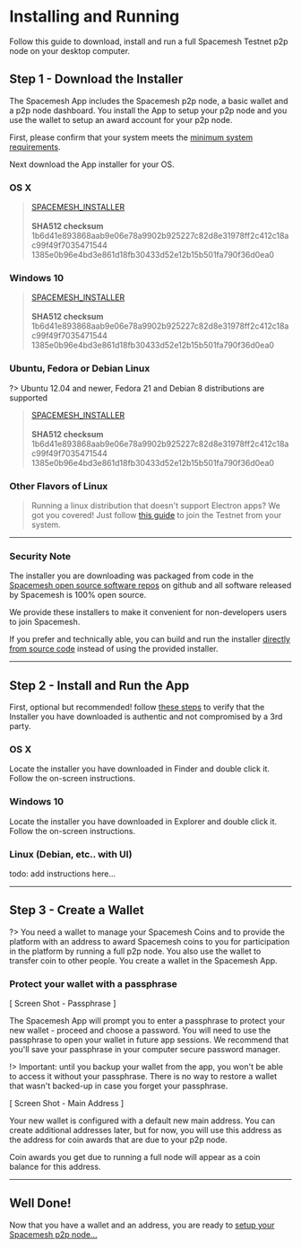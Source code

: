 # Installing and Running

Follow this guide to download, install and run a full Spacemesh Testnet p2p node on your desktop computer.


## Step 1 - Download the Installer

The Spacemesh App includes the Spacemesh p2p node, a basic wallet and a p2p node dashboard. You install the App to setup your p2p node and you use the wallet to setup an award account for your p2p node.

First, please confirm that your system meets the [minimum system requirements](requirements.md).

Next download the App installer for your OS.

### OS X

> [SPACEMESH_INSTALLER](setup.app)
<br/><Br/>**SHA512 checksum**
1b6d41e893868aab9e06e78a9902b925227c82d8e31978ff2c412c18ac99f49f7035471544 1385e0b96e4bd3e861d18fb30433d52e12b15b501fa790f36d0ea0

### Windows 10

> [SPACEMESH_INSTALLER](setup.app)
<Br/><br/>**SHA512 checksum**
1b6d41e893868aab9e06e78a9902b925227c82d8e31978ff2c412c18ac99f49f7035471544 1385e0b96e4bd3e861d18fb30433d52e12b15b501fa790f36d0ea0

### Ubuntu, Fedora or Debian Linux

?> Ubuntu 12.04 and newer, Fedora 21 and Debian 8 distributions are supported

> [SPACEMESH_INSTALLER](setup.app)
<Br/><br/>**SHA512 checksum**
1b6d41e893868aab9e06e78a9902b925227c82d8e31978ff2c412c18ac99f49f7035471544 1385e0b96e4bd3e861d18fb30433d52e12b15b501fa790f36d0ea0

### Other Flavors of Linux

> Running a linux distribution that doesn't support Electron apps? We got you covered! Just follow [this guide](linux.md) to join the Testnet from your system.

---
### Security Note
The installer you are downloading was packaged from code in the [Spacemesh open source software repos](https://github.com/spacemeshos) on github and all software released by Spacemesh is 100% open source.

We provide these installers to make it convenient for non-developers users to join Spacemesh.

If you prefer and technically able, you can build and run the installer [directly from source code](soruce.md) instead of using the provided installer.


---

## Step 2 - Install and Run the App

First, optional but recommended! follow [these steps](auth.md) to verify that the Installer you have downloaded is authentic and not compromised by a 3rd party.

### OS X
Locate the installer you have downloaded in Finder and double click it. Follow the on-screen instructions.

### Windows 10
Locate the installer you have downloaded in Explorer and double click it. Follow the on-screen instructions.

### Linux (Debian, etc.. with UI)
todo: add instructions here...

---

## Step 3 - Create a Wallet

?> You need a wallet to manage your Spacemesh Coins and to provide the platform with an address to award Spacemesh coins to you for participation in the platform by running a full p2p node. You also use the wallet to transfer coin to other people. You create a wallet in the Spacemesh App.

### Protect your wallet with a passphrase

[ Screen Shot - Passphrase ]

The Spacemesh App will prompt you to enter a passphrase to protect your new wallet - proceed and choose a password. You will need to use the passphrase to open your wallet in future app sessions. We recommend that you'll save your passphrase in your computer secure password manager.

!> Important: until you backup your wallet from the app, you won't be able to access it without your passphrase. There is no way to restore a wallet that wasn't backed-up in case you forget your passphrase.

[ Screen Shot - Main Address ]

Your new wallet is configured with a default new main address. You can create additional addresses later, but for now, you will use this address as the address for coin awards that are due to your p2p node.

Coin awards you get due to running a full node will appear as a coin balance for this address.

---

## Well Done!
Now that you have a wallet and an address, you are ready to [setup your Spacemesh p2p node...](guide/setup.md)
